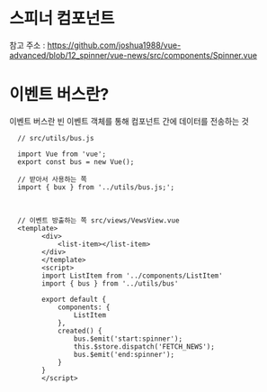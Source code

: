 # 스피너 컴포넌트

참고 주소 : https://github.com/joshua1988/vue-advanced/blob/12_spinner/vue-news/src/components/Spinner.vue


# 이벤트 버스란?
이벤트 버스란 빈 이벤트 객체를 통해 컴포넌트 간에 데이터를 전송하는 것

      // src/utils/bus.js
      
      import Vue from 'vue';
      export const bus = new Vue();
      
      // 받아서 사용하는 쪽
      import { bux } from '../utils/bus.js;';
      
      
      
      // 이벤트 방출하는 쪽 src/views/VewsView.vue
      <template>
            <div>
                <list-item></list-item>
            </div>
            </template>
            <script>
            import ListItem from '../components/ListItem'
            import { bus } from '../utils/bus'

            export default {
                components: {
                    ListItem
                },
                created() {
                    bus.$emit('start:spinner');
                    this.$store.dispatch('FETCH_NEWS');
                    bus.$emit('end:spinner');
                }
            }
            </script>
